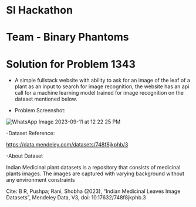 # SI Hackathon

# Team - Binary Phantoms

# Solution for Problem 1343

- A simple fullstack website with ability to ask for an image of the leaf of a plant as an input to search for image recognition, the website has an api call for a machine learning model trained for image recognition on the dataset mentioned below.

- Problem Screenshot:

![WhatsApp Image 2023-09-11 at 12 22 25 PM](https://github.com/Hexzenberg/SI_Hackathon_Problem_1343/assets/98541526/8ba3d506-3427-4ee1-bfdd-e1d6a0974bc4)

-Dataset Reference:

https://data.mendeley.com/datasets/748f8jkphb/3

-About Dataset

Indian Medicinal plant datasets is a repository that consists of medicinal plants images. The images are captured with varying background without any environment constraints

Cite:
B R, Pushpa; Rani, Shobha (2023), “Indian Medicinal Leaves Image Datasets”, Mendeley Data, V3, doi: 10.17632/748f8jkphb.3


